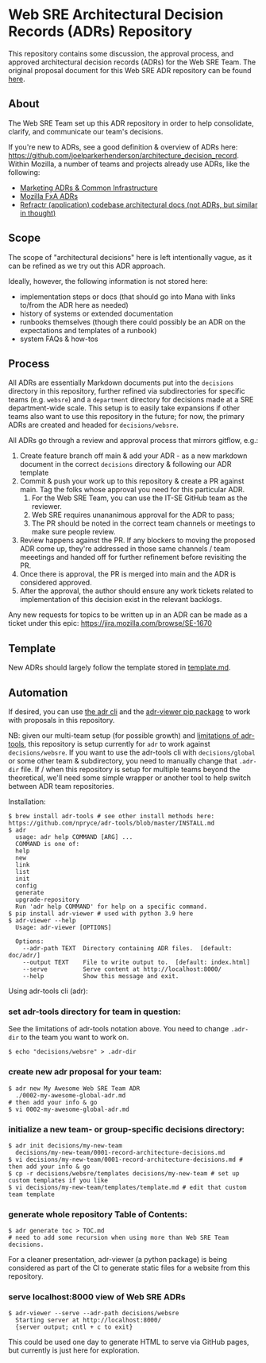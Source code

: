 # Web SRE Architectural Decision Records (ADRs) Repository

This repository contains some discussion, the approval process, and approved architectural decision records (ADRs) for the Web SRE Team. The original proposal document for this Web SRE ADR repository can be found [here](https://docs.google.com/document/d/1pZlYCyXcZbmQq1O-g4BNJD1uZTjluYKkk7BSu2BwOGU/edit#).

## About

The Web SRE Team set up this ADR repository in order to help consolidate, clarify, and communicate our team's decisions. 

If you're new to ADRs, see a good definition & overview of ADRs here: https://github.com/joelparkerhenderson/architecture_decision_record. Within Mozilla, a number of teams and projects already use ADRs, like the following:
* [Marketing ADRs & Common Infrastructure](https://github.com/mozmeao/infra/)
* [Mozilla FxA ADRs](https://github.com/mozilla/fxa/blob/main/docs/adr)
* [Refractr (application) codebase architectural docs (not ADRs, but similar in thought)](https://github.com/mozilla-it/refractr/blob/main/docs/refractr-architecture.md)

## Scope

The scope of "architectural decisions" here is left intentionally vague, as it can be refined as we try out this ADR approach. 

Ideally, however, the following information is not stored here:
* implementation steps or docs (that should go into Mana with links to/from the ADR here as needed)
* history of systems or extended documentation 
* runbooks themselves (though there could possibly be an ADR on the expectations and templates of a runbook)
* system FAQs & how-tos

## Process

All ADRs are essentially Markdown documents put into the `decisions` directory in this repository, further refined via subdirectories for specific teams (e.g. `websre`) and a `department` directory for decisions made at a SRE department-wide scale. This setup is to easily take expansions if other teams also want to use this repository in the future; for now, the primary ADRs are created and headed for `decisions/websre`.

All ADRs go through a review and approval process that mirrors gitflow, e.g.:

1. Create feature branch off main & add your ADR - as a new markdown document in the correct `decisions` directory & following our ADR template
2. Commit & push your work up to this repository & create a PR against main. Tag the folks whose approval you need for this particular ADR.
    1. For the Web SRE Team, you can use the IT-SE GitHub team as the reviewer.
    2. Web SRE requires unananimous approval for the ADR to pass;
    3. The PR should be noted in the correct team channels or meetings to make sure people review. 
3. Review happens against the PR. If any blockers to moving the proposed ADR come up, they're addressed in those same channels / team meeetings and handed off for further refinement before revisiting the PR.
4. Once there is approval, the PR is merged into main and the ADR is considered approved.
5. After the approval, the author should ensure any work tickets related to implementation of this decision exist in the relevant backlogs.

Any new requests for topics to be written up in an ADR can be made as a ticket under this epic: https://jira.mozilla.com/browse/SE-1670

## Template

New ADRs should largely follow the template stored in [template.md](decisions/global/templates/template.md).

## Automation

If desired, you can use [the adr cli](https://github.com/npryce/adr-tools) and the [adr-viewer pip package](https://github.com/mrwilson/adr-viewer) to work with proposals in this repository. 

NB: given our multi-team setup (for possible growth) and [limitations of adr-tools](https://github.com/npryce/adr-tools/issues/48), this repository is setup currently for `adr` to work against `decisions/websre`. If you want to use the adr-tools cli with `decisions/global` or some other team & subdirectory, you need to manually change that `.adr-dir` file. If / when this repository is setup for multiple teams beyond the theoretical, we'll need some simple wrapper or another tool to help switch between ADR team repositories.

Installation:
```
$ brew install adr-tools # see other install methods here: https://github.com/npryce/adr-tools/blob/master/INSTALL.md
$ adr
  usage: adr help COMMAND [ARG] ...
  COMMAND is one of:
  help
  new
  link
  list
  init
  config
  generate
  upgrade-repository
  Run 'adr help COMMAND' for help on a specific command.
$ pip install adr-viewer # used with python 3.9 here
$ adr-viewer --help
  Usage: adr-viewer [OPTIONS]
  
  Options:
    --adr-path TEXT  Directory containing ADR files.  [default: doc/adr/]
    --output TEXT    File to write output to.  [default: index.html]
    --serve          Serve content at http://localhost:8000/
    --help           Show this message and exit.
```

Using adr-tools cli (adr):

### set adr-tools directory for team in question:
See the limitations of adr-tools notation above. You need to change `.adr-dir` to the team you want to work on.
```
$ echo "decisions/websre" > .adr-dir
```

### create new adr proposal for your team:
```
$ adr new My Awesome Web SRE Team ADR
  ./0002-my-awesome-global-adr.md
# then add your info & go
$ vi 0002-my-awesome-global-adr.md
```

### initialize a new team- or group-specific decisions directory:
```
$ adr init decisions/my-new-team
  decisions/my-new-team/0001-record-architecture-decisions.md
$ vi decisions/my-new-team/0001-record-architecture-decisions.md # then add your info & go
$ cp -r decisions/websre/templates decisions/my-new-team # set up custom templates if you like
$ vi decisions/my-new-team/templates/template.md # edit that custom team template
```

### generate whole repository Table of Contents:
```
$ adr generate toc > TOC.md
# need to add some recursion when using more than Web SRE Team decisions.
```

For a cleaner presentation, adr-viewer (a python package) is being considered as part of the CI to generate static files for a website from this repository.

### serve localhost:8000 view of Web SRE ADRs
```
$ adr-viewer --serve --adr-path decisions/websre
  Starting server at http://localhost:8000/
  {server output; cntl + c to exit}
```

This could be used one day to generate HTML to serve via GitHub pages, but currently is just here for exploration.
